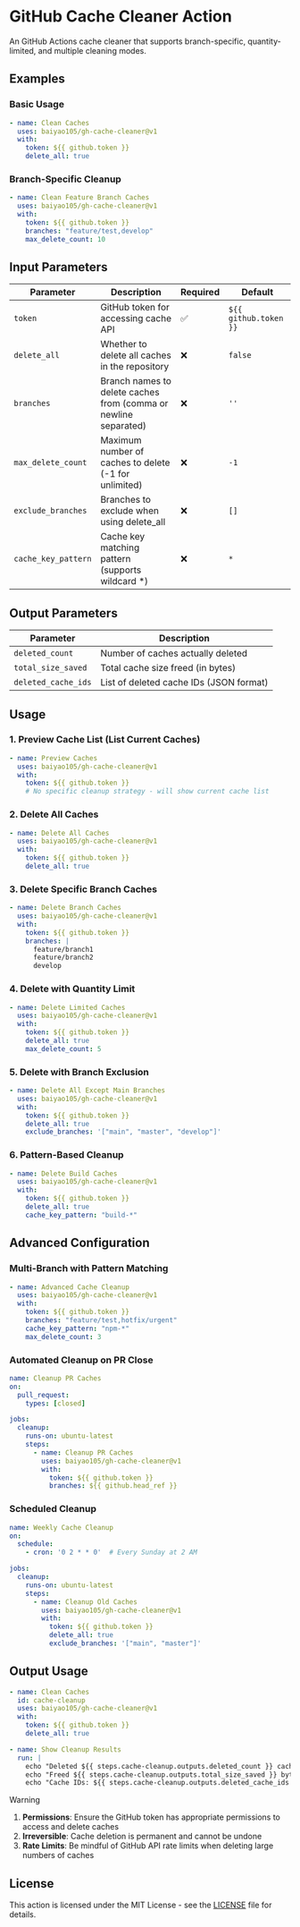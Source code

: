 # GitHub Cache Cleaner Action

An GitHub Actions cache cleaner that supports branch-specific, quantity-limited, and multiple cleaning modes.

## Examples

### Basic Usage

```yaml
- name: Clean Caches
  uses: baiyao105/gh-cache-cleaner@v1
  with:
    token: ${{ github.token }}
    delete_all: true
```

### Branch-Specific Cleanup

```yaml
- name: Clean Feature Branch Caches
  uses: baiyao105/gh-cache-cleaner@v1
  with:
    token: ${{ github.token }}
    branches: "feature/test,develop"
    max_delete_count: 10
```

## Input Parameters

| Parameter           | Description                                                     | Required | Default               |
| ------------------- | --------------------------------------------------------------- | -------- | --------------------- |
| `token`             | GitHub token for accessing cache API                            | ✅        | `${{ github.token }}` |
| `delete_all`        | Whether to delete all caches in the repository                  | ❌        | `false`               |
| `branches`          | Branch names to delete caches from (comma or newline separated) | ❌        | `''`                  |
| `max_delete_count`  | Maximum number of caches to delete (-1 for unlimited)           | ❌        | `-1`                  |
| `exclude_branches`  | Branches to exclude when using delete_all                       | ❌        | `[]`                  |
| `cache_key_pattern` | Cache key matching pattern (supports wildcard *)                | ❌        | `*`                   |

## Output Parameters

| Parameter           | Description                             |
| ------------------- | --------------------------------------- |
| `deleted_count`     | Number of caches actually deleted       |
| `total_size_saved`  | Total cache size freed (in bytes)       |
| `deleted_cache_ids` | List of deleted cache IDs (JSON format) |

## Usage

### 1. Preview Cache List (List Current Caches)

```yaml
- name: Preview Caches
  uses: baiyao105/gh-cache-cleaner@v1
  with:
    token: ${{ github.token }}
    # No specific cleanup strategy - will show current cache list
```

### 2. Delete All Caches

```yaml
- name: Delete All Caches
  uses: baiyao105/gh-cache-cleaner@v1
  with:
    token: ${{ github.token }}
    delete_all: true
```

### 3. Delete Specific Branch Caches

```yaml
- name: Delete Branch Caches
  uses: baiyao105/gh-cache-cleaner@v1
  with:
    token: ${{ github.token }}
    branches: |
      feature/branch1
      feature/branch2
      develop
```

### 4. Delete with Quantity Limit

```yaml
- name: Delete Limited Caches
  uses: baiyao105/gh-cache-cleaner@v1
  with:
    token: ${{ github.token }}
    delete_all: true
    max_delete_count: 5
```

### 5. Delete with Branch Exclusion

```yaml
- name: Delete All Except Main Branches
  uses: baiyao105/gh-cache-cleaner@v1
  with:
    token: ${{ github.token }}
    delete_all: true
    exclude_branches: '["main", "master", "develop"]'
```

### 6. Pattern-Based Cleanup

```yaml
- name: Delete Build Caches
  uses: baiyao105/gh-cache-cleaner@v1
  with:
    token: ${{ github.token }}
    delete_all: true
    cache_key_pattern: "build-*"
```

## Advanced Configuration

### Multi-Branch with Pattern Matching

```yaml
- name: Advanced Cache Cleanup
  uses: baiyao105/gh-cache-cleaner@v1
  with:
    token: ${{ github.token }}
    branches: "feature/test,hotfix/urgent"
    cache_key_pattern: "npm-*"
    max_delete_count: 3
```

### Automated Cleanup on PR Close

```yaml
name: Cleanup PR Caches
on:
  pull_request:
    types: [closed]

jobs:
  cleanup:
    runs-on: ubuntu-latest
    steps:
      - name: Cleanup PR Caches
        uses: baiyao105/gh-cache-cleaner@v1
        with:
          token: ${{ github.token }}
          branches: ${{ github.head_ref }}
```

### Scheduled Cleanup

```yaml
name: Weekly Cache Cleanup
on:
  schedule:
    - cron: '0 2 * * 0'  # Every Sunday at 2 AM

jobs:
  cleanup:
    runs-on: ubuntu-latest
    steps:
      - name: Cleanup Old Caches
        uses: baiyao105/gh-cache-cleaner@v1
        with:
          token: ${{ github.token }}
          delete_all: true
          exclude_branches: '["main", "master"]'
```

## Output Usage

```yaml
- name: Clean Caches
  id: cache-cleanup
  uses: baiyao105/gh-cache-cleaner@v1
  with:
    token: ${{ github.token }}
    delete_all: true

- name: Show Cleanup Results
  run: |
    echo "Deleted ${{ steps.cache-cleanup.outputs.deleted_count }} caches"
    echo "Freed ${{ steps.cache-cleanup.outputs.total_size_saved }} bytes"
    echo "Cache IDs: ${{ steps.cache-cleanup.outputs.deleted_cache_ids }}"
```

> [!WARNING]
>
> 1. **Permissions**: Ensure the GitHub token has appropriate permissions to access and delete caches
> 2. **Irreversible**: Cache deletion is permanent and cannot be undone
> 3. **Rate Limits**: Be mindful of GitHub API rate limits when deleting large numbers of caches

## License

This action is licensed under the MIT License - see the [LICENSE](LICENSE) file for details.
